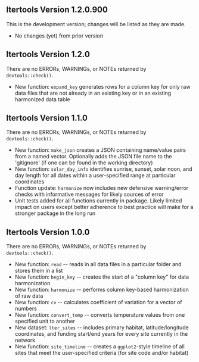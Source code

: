 ## ltertools Version 1.2.0.900

This is the development version; changes will be listed as they are made.

- No changes (yet) from prior version

## ltertools Version 1.2.0

There are no ERRORs, WARNINGs, or NOTEs returned by `devtools::check()`.

- New function: `expand_key` generates rows for a column key for only raw data files that are not already in an existing key or in an existing harmonized data table

## ltertools Version 1.1.0

There are no ERRORs, WARNINGs, or NOTEs returned by `devtools::check()`.

- New function: `make_json` creates a JSON containing name/value pairs from a named vector. Optionally adds the JSON file name to the 'gitignore' (if one can be found in the working directory)
- New function: `solar_day_info` identifies sunrise, sunset, solar noon, and day length for all dates within a user-specified range at particular coordinates
- Function update: `harmonize` now includes new defensive warning/error checks with informative messages for likely sources of error
- Unit tests added for all functions currently in package. Likely limited impact on users except better adherence to best practice will make for a stronger package in the long run

## ltertools Version 1.0.0

There are no ERRORs, WARNINGs, or NOTEs returned by `devtools::check()`.

- New function: `read` -- reads in all data files in a particular folder and stores them in a list
- New function: `begin_key` -- creates the start of a "column key" for data harmonization
- New function: `harmonize` -- performs column key-based harmonization of raw data
- New function: `cv` -- calculates coefficient of variation for a vector of numbers
- New function: `convert_temp` -- converts temperature values from one specified unit to another
- New dataset: `lter_sites` -- includes primary habitat, latitude/longitude coordinates, and funding start/end years for every site currently in the network
- New function: `site_timeline` -- creates a `ggplot2`-style timeline of all sites that meet the user-specified criteria (for site code and/or habitat)
